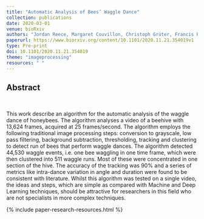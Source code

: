```yaml
---
title: "Automatic Analysis of Bees’ Waggle Dance"
collection: publications
date: 2020-03-01
venue: bioRxiv
authors: "Jordan Reece, Margaret Couvillon, Christoph Grüter, Francis Ratnieks, Constantino Carlos Reyes-Aldasoro"
paperurl: https://www.biorxiv.org/content/10.1101/2020.11.21.354019v1
type: Pre-print
doi: 10.1101/2020.11.21.354019
theme: "imageprocessing"
resources: " "
---
```

<h2> Abstract </h2>  <br>

This work describe an algorithm for the automatic analysis of the waggle dance of honeybees. The algorithm analyses a video of a beehive with 13,624 frames, acquired at 25 frames/second. The algorithm employs the following traditional image processing steps: conversion to grayscale, low pass filtering, background subtraction, thresholding, tracking and clustering to detect run of bees that perform waggle dances. The algorithm detected 44,530 waggle events, i.e. one bee waggling in one time frame, which were then clustered into 511 waggle runs. Most of these were concentrated in one section of the hive. The accuracy of the tracking was 90% and a series of metrics like intra-dance variation in angle and duration were found to be consistent with literature. Whilst this algorithm was tested on a single video, the ideas and steps, which are simple as compared with Machine and Deep Learning techniques, should be attractive for researchers in this field who are not specialists in more complex techniques.

{% include paper-research-resources.html %}
